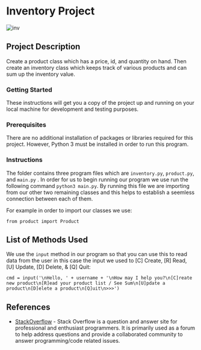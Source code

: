 # Inventory Project

![inv](https://user-images.githubusercontent.com/11141681/48005646-f0fa5080-e0e1-11e8-852a-dcc35b5b4e8e.png)

## Project Description

Create a product class which has a price, id, and quantity on hand. Then create an inventory class which keeps track 
of various products and can sum up the inventory value.

### Getting Started

These instructions will get you a copy of the project up and running on your local machine for development and testing purposes.

### Prerequisites

There are no additional installation of packages or libraries required for this project. However, Python 3 must be installed in order to run this program.

### Instructions 

The folder contains three program files which are `inventory.py`, `product.py`, and `main.py` . In order for us to begin running our program we use run the following command `python3 main.py`. By running this file we are importing from our other two remaining classes and this helps to establish a seemless connection between each of them.

For example in order to import our classes we use:
```
from product import Product
```

## List of Methods Used

We use the `input` method in our program so that you can use this to read data from the user in this case the input we used to [C] Create, [R] Read, [U] Update, [D] Delete, & [Q] Quit:

```
cmd = input('\nHello, ' + username + '\nHow may I help you?\n[C]reate new product\n[R]ead your product list / See Sum\n[U]pdate a product\n[D]elete a product\n[Q]uit\n>>>')
```
## References

* [StackOverflow](https://stackoverflow.com/questions/50771281/trying-to-set-up-a-simple-inventory-management-program) - Stack Overflow is a question and answer site for professional and enthusiast programmers. It is primarily used as a forum to help address questions and provide a collaborated community to answer programming/code related issues. 



